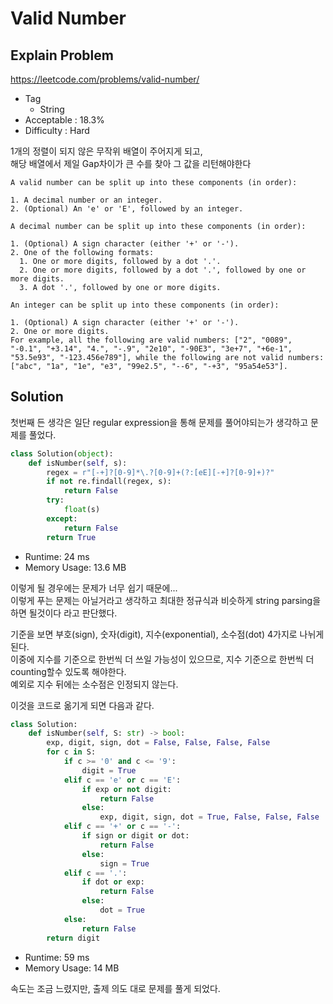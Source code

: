 # Valid Number

## Explain Problem

<https://leetcode.com/problems/valid-number/>

* Tag
  * String
* Acceptable : 18.3%
* Difficulty : Hard

1개의 정렬이 되지 않은 무작위 배열이 주어지게 되고,  
해당 배열에서 제일 Gap차이가 큰 수를 찾아 그 값을 리턴해야한다

```plain
A valid number can be split up into these components (in order):

1. A decimal number or an integer.
2. (Optional) An 'e' or 'E', followed by an integer.

A decimal number can be split up into these components (in order):

1. (Optional) A sign character (either '+' or '-').
2. One of the following formats:
  1. One or more digits, followed by a dot '.'.
  2. One or more digits, followed by a dot '.', followed by one or more digits.
  3. A dot '.', followed by one or more digits.

An integer can be split up into these components (in order):

1. (Optional) A sign character (either '+' or '-').
2. One or more digits.
For example, all the following are valid numbers: ["2", "0089", "-0.1", "+3.14", "4.", "-.9", "2e10", "-90E3", "3e+7", "+6e-1", "53.5e93", "-123.456e789"], while the following are not valid numbers: ["abc", "1a", "1e", "e3", "99e2.5", "--6", "-+3", "95a54e53"].
```

## Solution

첫번째 든 생각은 일단 regular expression을 통해 문제를 풀어야되는가 생각하고 문제를 풀었다.

```python
class Solution(object):
    def isNumber(self, s):
        regex = r"[-+]?[0-9]*\.?[0-9]+(?:[eE][-+]?[0-9]+)?"
        if not re.findall(regex, s):
            return False
        try:
            float(s)
        except:
            return False
        return True
```

* Runtime: 24 ms
* Memory Usage: 13.6 MB

이렇게 될 경우에는 문제가 너무 쉽기 때문에...  
이렇게 푸는 문제는 아닐거라고 생각하고 최대한 정규식과 비슷하게 string parsing을 하면 될것이다 라고 판단했다.  

기준을 보면 부호(sign), 숫자(digit), 지수(exponential), 소수점(dot) 4가지로 나뉘게 된다.  
이중에 지수를 기준으로 한번씩 더 쓰일 가능성이 있으므로, 지수 기준으로 한번씩 더 counting할수 있도록 해야한다.  
예외로 지수 뒤에는 소수점은 인정되지 않는다.  

이것을 코드로 옮기게 되면 다음과 같다.

```python
class Solution:
    def isNumber(self, S: str) -> bool:    
        exp, digit, sign, dot = False, False, False, False
        for c in S:
            if c >= '0' and c <= '9': 
                digit = True     
            elif c == 'e' or c == 'E':
                if exp or not digit: 
                    return False
                else: 
                    exp, digit, sign, dot = True, False, False, False
            elif c == '+' or c == '-':
                if sign or digit or dot: 
                    return False
                else: 
                    sign = True
            elif c == '.':
                if dot or exp: 
                    return False
                else: 
                    dot = True
            else: 
                return False
        return digit
```

* Runtime: 59 ms
* Memory Usage: 14 MB

속도는 조금 느렸지만, 출제 의도 대로 문제를 풀게 되었다.  
